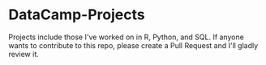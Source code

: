 # DataCamp-Projects
Projects include those I've worked on in R, Python, and SQL. If anyone wants to contribute to this repo, please create a Pull Request and I'll gladly review it.
